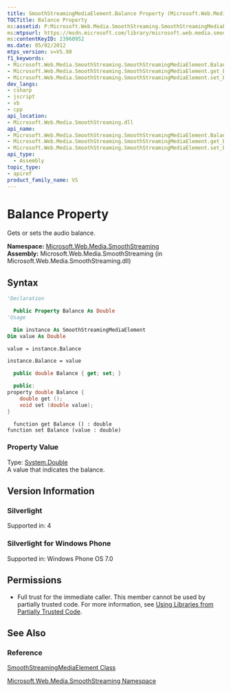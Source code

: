 ```yaml
---
title: SmoothStreamingMediaElement.Balance Property (Microsoft.Web.Media.SmoothStreaming)
TOCTitle: Balance Property
ms:assetid: P:Microsoft.Web.Media.SmoothStreaming.SmoothStreamingMediaElement.Balance
ms:mtpsurl: https://msdn.microsoft.com/library/microsoft.web.media.smoothstreaming.smoothstreamingmediaelement.balance(v=VS.90)
ms:contentKeyID: 23960952
ms.date: 05/02/2012
mtps_version: v=VS.90
f1_keywords:
- Microsoft.Web.Media.SmoothStreaming.SmoothStreamingMediaElement.Balance
- Microsoft.Web.Media.SmoothStreaming.SmoothStreamingMediaElement.get_Balance
- Microsoft.Web.Media.SmoothStreaming.SmoothStreamingMediaElement.set_Balance
dev_langs:
- csharp
- jscript
- vb
- cpp
api_location:
- Microsoft.Web.Media.SmoothStreaming.dll
api_name:
- Microsoft.Web.Media.SmoothStreaming.SmoothStreamingMediaElement.Balance
- Microsoft.Web.Media.SmoothStreaming.SmoothStreamingMediaElement.get_Balance
- Microsoft.Web.Media.SmoothStreaming.SmoothStreamingMediaElement.set_Balance
api_type:
  - Assembly
topic_type:
- apiref
product_family_name: VS
---
```


# Balance Property

Gets or sets the audio balance.

**Namespace:**  [Microsoft.Web.Media.SmoothStreaming](microsoft-web-media-smoothstreaming-namespace_1.md)  
**Assembly:**  Microsoft.Web.Media.SmoothStreaming (in Microsoft.Web.Media.SmoothStreaming.dll)

## Syntax

```vb
'Declaration

  Public Property Balance As Double
'Usage

  Dim instance As SmoothStreamingMediaElement
Dim value As Double

value = instance.Balance

instance.Balance = value
```

```csharp
  public double Balance { get; set; }
```

```cpp
  public:
property double Balance {
    double get ();
    void set (double value);
}
```

```jscript
  function get Balance () : double
function set Balance (value : double)
```

### Property Value

Type: [System.Double](https://msdn.microsoft.com/library/643eft0t)  
A value that indicates the balance.  

## Version Information

### Silverlight

Supported in: 4  

### Silverlight for Windows Phone

Supported in: Windows Phone OS 7.0  

## Permissions

  - Full trust for the immediate caller. This member cannot be used by partially trusted code. For more information, see [Using Libraries from Partially Trusted Code](https://msdn.microsoft.com/library/8skskf63).

## See Also

### Reference

[SmoothStreamingMediaElement Class](smoothstreamingmediaelement-class-microsoft-web-media-smoothstreaming_1.md)

[Microsoft.Web.Media.SmoothStreaming Namespace](microsoft-web-media-smoothstreaming-namespace_1.md)
